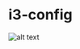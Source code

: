 # i3-config
![alt text](https://cdn.discordapp.com/attachments/991271846714556486/991441314610688230/rice.png)
